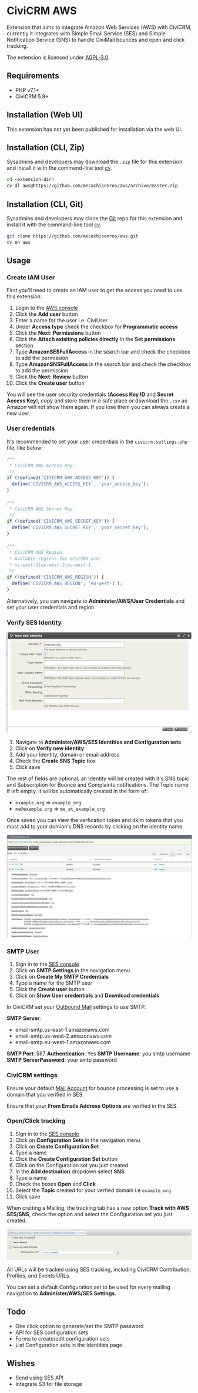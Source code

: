 # CiviCRM AWS

Extension that aims to integrate Amazon Web Services (AWS) with CiviCRM, currently it integrates with Simple Email Service (SES) and Simple Notification Service (SNS) to handle CiviMail bounces and open and click tracking.

The extension is licensed under [AGPL-3.0](LICENSE.txt).

## Requirements

* PHP v7.1+
* CiviCRM 5.8+

## Installation (Web UI)

This extension has not yet been published for installation via the web UI.

## Installation (CLI, Zip)

Sysadmins and developers may download the `.zip` file for this extension and
install it with the command-line tool [cv](https://github.com/civicrm/cv).

```bash
cd <extension-dir>
cv dl aws@https://github.com/mecachisenros/aws/archive/master.zip
```

## Installation (CLI, Git)

Sysadmins and developers may clone the [Git](https://en.wikipedia.org/wiki/Git) repo for this extension and
install it with the command-line tool [cv](https://github.com/civicrm/cv).

```bash
git clone https://github.com/mecachisenros/aws.git
cv en aws
```

## Usage

### Create IAM User
First you'll need to create an IAM user to get the access you need to use this extension.
1. Login to the [AWS console](https://console.aws.amazon.com/iam/home)
2. Click the **Add user** button
3. Enter a name for the user i.e. CiviUser
4. Under **Access type** check the checkbox for **Programmatic access**
5. Click the **Next: Permissions** button
6. Click the **Attach exisiting policies directly** in the **Set permissions** section
7. Type **AmazonSESFullAccess** in the search bar and check the checkbox to add the permission
8. Type **AmazonSNSFullAccess** in the search bar and check the checkbox to add the permission
9. Click the **Next: Review** button
10. Click the **Create user** button

You will see the user security credentials (**Access Key ID** and **Secret Access Key**), copy and store them in a safe place or download the `.csv` as Amazon will not show them again. If you lose them you can always create a new user.

### User credentials
It's recommended to set your user credentials in the `civicrm.settings.php` file, like below:
``` php
/**
 * CiviCRM AWS Access Key.
 */
if (!defined('CIVICRM_AWS_ACCESS_KEY')) {
  define('CIVICRM_AWS_ACCESS_KEY', 'your_access_key');
}

/**
 * CiviCRM AWS Secret Key.
 */
if (!defined('CIVICRM_AWS_SECRET_KEY')) {
  define('CIVICRM_AWS_SECRET_KEY', 'your_secret_key');
}

/**
 * CiviCRM AWS Region.
 * Avalable regions for SES/SNS are:
 * us-east-1|us-west-2|eu-west-1
 */
if (!defined('CIVICRM_AWS_REGION')) {
  define('CIVICRM_AWS_REGION', 'eu-west-1');
}
```

Alternatively, you can navigate to **Administer/AWS/User Credentials** and set your user credentials and region.

### Verify SES Identity

![Verify Identity](./images/new_identity.png)

1. Navigate to **Administer/AWS/SES Identities and Configuration sets**
2. Click on **Verify new identity**
3. Add your Identity, domain or email address
4. Check the **Create SNS Topic** box
5. Click save

The rest of fields are optional, an Identity will be created with it's SNS topic and Subscription for Bounce and Complaints notifications. The Topic name if left empty, it will be automatically created in the form of:
* `example.org` => `example_org`
* `me@example.org` => `me_at_example_org`

Once saved you can view the verfication token and dkim tokens that you must add to your domian's DNS records by clicking on the identity name.

![Identity details](./images/identity_details.png)

### SMTP User
1. Sign in to the [SES console](https://console.aws.amazon.com/ses/home)
2. Click on **SMTP Settings** in the navigation menu
3. Click on **Create My SMTP Credentials**
4. Type a name for the SMTP user
5. Click the **Create user** button
5. Click on **Show User credentials** and **Download credentials**

In CiviCRM set your [Outbound Mail](https://docs.civicrm.org/sysadmin/en/latest/setup/civimail/outbound/#smtp) settings to use SMTP.

**SMTP Server**:
* email-smtp.us-east-1.amazonaws.com
* email-smtp.us-west-2.amazonaws.com
* email-smtp.eu-west-1.amazonaws.com

**SMTP Port**: 587
**Authentication**: Yes
**SMTP Username**: you smtp username
**SMTP ServerPassword**: your smtp password


### CiviCRM settings

Ensure your default [Mail Account](https://docs.civicrm.org/sysadmin/en/latest/setup/civimail/#adding-an-incoming-email-account-for-processing-bounces-andor-email-to-activities) for bounce processing is set to use a domain that you verified in SES.

Ensure that your **From Emails Address Options** are verified in the SES.

### Open/Click tracking

1. Sign in to the [SES console](https://console.aws.amazon.com/ses/home)
2. Click on **Configuration Sets** in the navigation menu
3. Click on **Create Configuration Set**
4. Type a name
5. Click the **Create Configuration Set** button
5. Click on the Configuration set you just created
6. In the **Add destination** dropdown select **SNS**
7. Type a name
8. Check the boxes **Open** and **Click**
9. Select the **Topic** created for your verfied domain i.e `example_org`
10. Click save

When cretting a Mailing, the tracking tab has a new option **Track with AWS SES/SNS**, check the option and select the Configuration set you just created.

![SES Open/Click Tracking](./images/tracking.png)

All URLs will be tracked using SES tracking, including CiviCRM Contribution, Profiles, and Events URLs.

You can set a default Configuration set to be used for every mailing navigation to **Administer/AWS/SES Settings**.

## Todo

* One click option to generate/set the SMTP password
* API for SES configuration sets
* Forms to create/edit configuration sets
* List Configuration sets in the Identities page

## Wishes
* Send using SES API
* Integrate S3 for file storage

